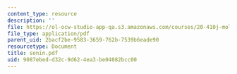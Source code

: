 ```yaml
---
content_type: resource
description: ''
file: https://ol-ocw-studio-app-qa.s3.amazonaws.com/courses/20-410j-molecular-cellular-and-tissue-biomechanics-be-410j-spring-2003/9087ebedd32c9d624ea3be04082bcc00_sonin.pdf
file_type: application/pdf
parent_uid: 2bacf2be-9583-3659-762b-7539b6eade90
resourcetype: Document
title: sonin.pdf
uid: 9087ebed-d32c-9d62-4ea3-be04082bcc00
---
```

